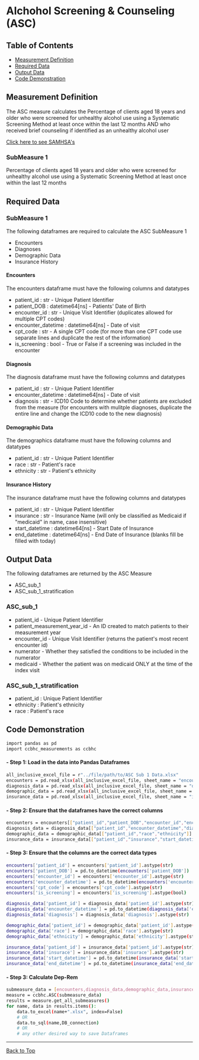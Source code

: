 # Alchohol Screening & Counseling (ASC)

## Table of Contents

- [Measurement Definition](#measurement-definition)
- [Required Data](#required-data)
- [Output Data](#output-data)
- [Code Demonstration](#code-demonstration)

## Measurement Definition

The ASC measure calculates the Percentage of clients aged 18 years and older who were
screened for unhealthy alcohol use using a Systematic Screening Method at least once within the
last 12 months AND who received brief counseling if identified as an unhealthy alcohol user

[Click here to see SAMHSA's ](https://www.samhsa.gov/sites/default/files/ccbhc-quality-measures-technical-specifications-manual.pdf)

### SubMeasure 1

Percentage of clients aged 18 years and older who were screened for unhealthy alcohol use
using a Systematic Screening Method at least once within the last 12 months

## Required Data

### SubMeasure 1

The following dataframes are required to calculate the ASC SubMeasure 1
- Encounters
- Diagnoses
- Demographic Data
- Insurance History

#### Encounters

The encounters dataframe must have the following columns and datatypes
- patient_id : str - Unique Patient Identifier
- patient_DOB : datetime64[ns] - Patients' Date of Birth
- encounter_id : str - Unique Visit Identifier (duplicates allowed for multiple CPT codes)
- encounter_datetime : datetime64[ns] - Date of visit
- cpt_code : str - A single CPT code (for more than one CPT code use separate lines and duplicate the rest of the information)
- is_screening : bool -  True or False if a screening was included in the encounter

#### Diagnosis

The diagnosis dataframe must have the following columns and datatypes
- patient_id : str - Unique Patient Identifier
- encounter_datetime : datetime64[ns] - Date of visit
- diagnosis : str - ICD10 Code to determine whether patients are excluded from the measure (for encounters with mulitple diagnoses, duplicate the entire line and change the ICD10 code to the new diagnosis)

#### Demographic Data

The demographics dataframe must have the following columns and datatypes
- patient_id : str - Unique Patient Identifier
- race : str - Patient's race
- ethnicity : str - Patient's ethnicity

#### Insurance History

The insurance dataframe must have the following columns and datatypes
- patient_id : str - Unique Patient Identifier
- insurance : str - Insurance Name (will only be classified as Medicaid if "medicaid" in name, case insensitive)
- start_datetime : datetime64[ns] - Start Date of Insurance
- end_datetime : datetime64[ns] - End Date of Insurance (blanks fill be filled with today)

## Output Data

The following dataframes are returned by the ASC Measure
- ASC_sub_1
- ASC_sub_1_stratification

### ASC_sub_1

- patient_id - Unique Patient Identifier
- patient_measurement_year_id - An ID created to match patients to their measurement year
- encounter_id - Unique Visit Identifier (returns the patient's most recent encounter id)
- numerator - Whether they satisfied the conditions to be included in the numerator
- medicaid - Whether the patient was on medicaid ONLY at the time of the index visit


### ASC_sub_1_stratification

- patient_id : Unique Patient Identifier
- ethnicity : Patient's ethnicity
- race : Patient's race

## Code Demonstration

```sh
import pandas as pd
import ccbhc_measurements as ccbhc
```

#### - Step 1: Load in the data into Pandas Dataframes

```sh
all_inclusive_excel_file = r"../file/path/to/ASC Sub 1 Data.xlsx"
encounters = pd.read_xlsx(all_inclusive_excel_file, sheet_name = "encounters")
diagnosis_data = pd.read_xlsx(all_inclusive_excel_file, sheet_name = "diagnosis")
demographic_data = pd.read_xlsx(all_inclusive_excel_file, sheet_name = "demographic")
insurance_data = pd.read_xlsx(all_inclusive_excel_file, sheet_name = "insurance")
```

#### - Step 2: Ensure that the dataframes have the correct columns

```sh
encounters = encounters[["patient_id","patient_DOB","encounter_id","encounter_datetime","cpt_code","is_screening"]].copy()
diagnosis_data = diagnosis_data[["patient_id","encounter_datetime","diagnosis"]].copy()
demographic_data = demographic_data[["patient_id","race","ethnicity"]].copy()
insurance_data = insurance_data[["patient_id","insurance","start_datetime","end_datetime"]].copy()
```

#### - Step 3: Ensure that the columns are the correct data types

```sh
encounters['patient_id'] = encounters['patient_id'].astype(str)
encounters['patient_DOB'] = pd.to_datetime(encounters['patient_DOB'])
encounters['encounter_id'] = encounters['encounter_id'].astype(str)
encounters['encounter_datetime'] = pd.to_datetime(encounters['encounter_datetime'])
encounters['cpt_code'] = encounters['cpt_code'].astype(str)
encounters['is_screening'] = encounters['is_screening'].astype(bool)

diagnosis_data['patient_id'] = diagnosis_data['patient_id'].astype(str)
diagnosis_data['encounter_datetime'] = pd.to_datetime(diagnosis_data['encounter_datetime'])
diagnosis_data['diagnosis'] = diagnosis_data['diagnosis'].astype(str)

demographic_data['patient_id'] = demographic_data['patient_id'].astype(str)
demographic_data['race'] = demographic_data['race'].astype(str)
demographic_data['ethnicity'] = demographic_data['ethnicity'].astype(str)

insurance_data['patient_id'] = insurance_data['patient_id'].astype(str)
insurance_data['insurace'] = insurance_data['insurace'].astype(str)
insurance_data['start_datetime'] = pd.to_datetime(insurance_data['start_datetime'])
insurance_data['end_datetime'] = pd.to_datetime(insurance_data['end_datetime'])
```

#### - Step 3: Calculate Dep-Rem

```sh
submeasure_data = [encounters,diagnosis_data,demographic_data,insurance_data]
measure = ccbhc.ASC(submeasure_data)
results = measure.get_all_submeasures()
for name, data in results.items():
    data.to_excel(name+".xlsx", index=False)
    # OR
    data.to_sql(name,DB_connection)
    # OR 
    # any other desired way to save Dataframes
```

<hr>

[Back to Top](#ccbhc-measurements)
